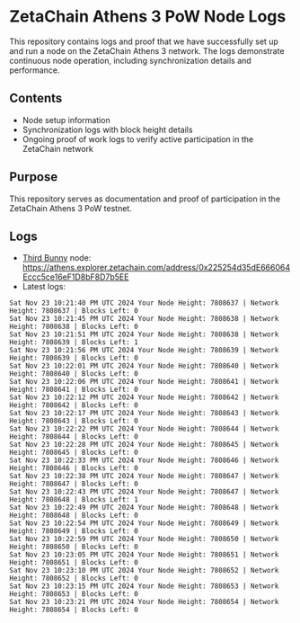 # ZetaChain Athens 3 PoW Node Logs
This repository contains logs and proof that we have successfully set up and run a node on the ZetaChain Athens 3 network. The logs demonstrate continuous node operation, including synchronization details and performance.

## Contents
- Node setup information
- Synchronization logs with block height details
- Ongoing proof of work logs to verify active participation in the ZetaChain network

## Purpose
This repository serves as documentation and proof of participation in the ZetaChain Athens 3 PoW testnet.

## Logs

- [Third Bunny](https://thirdbunny.xyz/) node: https://athens.explorer.zetachain.com/address/0x225254d35dE666064Eccc5ce16eF1D8bF8D7b5EE
- Latest logs:
```
Sat Nov 23 10:21:40 PM UTC 2024 Your Node Height: 7808637 | Network Height: 7808637 | Blocks Left: 0
Sat Nov 23 10:21:45 PM UTC 2024 Your Node Height: 7808638 | Network Height: 7808638 | Blocks Left: 0
Sat Nov 23 10:21:51 PM UTC 2024 Your Node Height: 7808638 | Network Height: 7808639 | Blocks Left: 1
Sat Nov 23 10:21:56 PM UTC 2024 Your Node Height: 7808639 | Network Height: 7808639 | Blocks Left: 0
Sat Nov 23 10:22:01 PM UTC 2024 Your Node Height: 7808640 | Network Height: 7808640 | Blocks Left: 0
Sat Nov 23 10:22:06 PM UTC 2024 Your Node Height: 7808641 | Network Height: 7808641 | Blocks Left: 0
Sat Nov 23 10:22:12 PM UTC 2024 Your Node Height: 7808642 | Network Height: 7808642 | Blocks Left: 0
Sat Nov 23 10:22:17 PM UTC 2024 Your Node Height: 7808643 | Network Height: 7808643 | Blocks Left: 0
Sat Nov 23 10:22:22 PM UTC 2024 Your Node Height: 7808644 | Network Height: 7808644 | Blocks Left: 0
Sat Nov 23 10:22:28 PM UTC 2024 Your Node Height: 7808645 | Network Height: 7808645 | Blocks Left: 0
Sat Nov 23 10:22:33 PM UTC 2024 Your Node Height: 7808646 | Network Height: 7808646 | Blocks Left: 0
Sat Nov 23 10:22:38 PM UTC 2024 Your Node Height: 7808647 | Network Height: 7808647 | Blocks Left: 0
Sat Nov 23 10:22:43 PM UTC 2024 Your Node Height: 7808647 | Network Height: 7808648 | Blocks Left: 1
Sat Nov 23 10:22:49 PM UTC 2024 Your Node Height: 7808648 | Network Height: 7808648 | Blocks Left: 0
Sat Nov 23 10:22:54 PM UTC 2024 Your Node Height: 7808649 | Network Height: 7808649 | Blocks Left: 0
Sat Nov 23 10:22:59 PM UTC 2024 Your Node Height: 7808650 | Network Height: 7808650 | Blocks Left: 0
Sat Nov 23 10:23:05 PM UTC 2024 Your Node Height: 7808651 | Network Height: 7808651 | Blocks Left: 0
Sat Nov 23 10:23:10 PM UTC 2024 Your Node Height: 7808652 | Network Height: 7808652 | Blocks Left: 0
Sat Nov 23 10:23:15 PM UTC 2024 Your Node Height: 7808653 | Network Height: 7808653 | Blocks Left: 0
Sat Nov 23 10:23:21 PM UTC 2024 Your Node Height: 7808654 | Network Height: 7808654 | Blocks Left: 0
```
